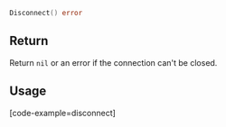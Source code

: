```go
Disconnect() error
```

## Return

Return `nil` or an error if the connection can't be closed.

## Usage

[code-example=disconnect]
